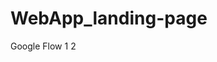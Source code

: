 # WebApp_landing-page
<div data-widget-type=deck data-flow="//cdn.whatfix.com/prod/6d476f00-ae9c-11e9-88af-04013d24cd02/deck.html?closeable=false&entId=6d476f00-ae9c-11e9-88af-04013d24cd02#!/71decc30-5305-11ea-8996-bacbbe07b880/">Google Flow 1 2</a></div>
